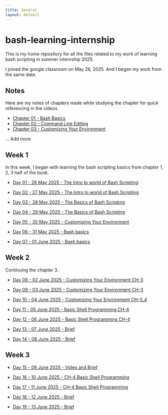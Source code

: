 ```yaml
---
title: General
layout: default
---
```


# bash-learning-internship

This is my home repository for all the files related to my work of learning bash scripting in summer internship 2025.

I joined the google classroom on May 26, 2025. And I began my work from the same date.

## Notes

Here are my notes of chapters made while studying the chapter for quick referencing in the videos.

- [Chapter 01 - Bash Basics](/notes/01_bash_basics/notes_01.md)
- [Chapter 02 - Command Line Editing](/notes/01_bash_basics/notes_01.md)
- [Chapter 03 - Customizing Your Environment](/notes/03_customizing_your_env/notes_03.md)

... Add more

## Week 1

In this week, I began with learning the bash scripting basics from chapter 1, 2, 3 half of the book.

- [Day 01 - 26 May 2025 - The Intro to world of Bash Scripting](/week-1/26_may_intro.md)

- [Day 02 - 27 May 2025 - The Intro to world of Bash Scripting](/week-1/27_may_intro.md)

- [Day 03 - 28 May 2025 - The Basics of Bash Scripting](/week-1/28_may_ch1_2.md)

- [Day 04 - 29 May 2025 - The Basics of Bash Scripting](/week-1/29_may_ch2_3.md)

- [Day 05 - 30 May 2025 - Customizing Your Environment](/week-1/30_may_ch3.md)

- [Day 06 - 31 May 2025 - Bash basics](/week-1/31_may_brief.md)

- [Day 07 - 01 June 2025 - Bash basics](/week-1/01_june_video.md)

## Week 2

Continuing the chapter 3.

- [Day 08 - 02 June 2025 - Customizing Your Environment CH-3](/week-2/02_June_ch-3.md)

- [Day 09 - 03 June 2025 - Customizing Your Environment CH-3](/week-2/03_june_ch-3.md)

- [Day 10 - 04 June 2025 - Customizing Your Environment CH-3_4](/week-2/04_june_ch-3_4.md)

- [Day 11 - 05 June 2025 - Basic Shell Programming CH-4](/week-2/05_june_ch-4.md)

- [Day 12 - 06 June 2025 - Basic Shell Programming CH-4](/week-2/06_june_ch-4.md)

- [Day 13 - 07 June 2025 - Brief](/week-2/07_june_brief.md)

- [Day 14 - 08 June 2025 - Brief](/week-2/08_june_brief.md)


## Week 3

- [Day 15 - 09 June 2025 - Video and Brief](/week-3/09_june_brief.md)

- [Day 16 - 10 June 2025 - CH-4 Basic Shell Programming](/week-3/10_june_ch-4.md)

- [Day 17 - 11 June 2025 - CH-4 Basic Shell Programming](/week-3/11_june_ch-4.md)

- [Day 18 - 12 June 2025 - Brief](/week-3/12_june_brief.md)

- [Day 19 - 13 June 2025 - Brief](/week-3/13_june_brief.md)
